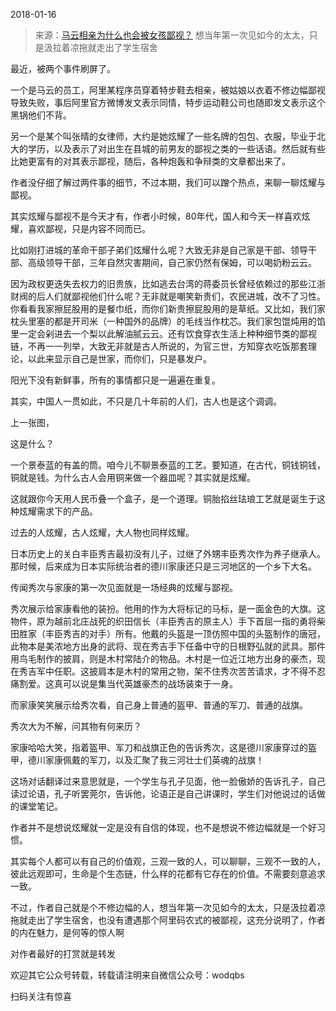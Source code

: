 2018-01-16

> 来源：[马云相亲为什么也会被女孩鄙视？](http://mp.weixin.qq.com/s?__biz=MzU0MjYwNDU2Mw==&mid=2247483834&idx=1&sn=24febe38da0c76082bbb2105abde5127&chksm=fb196dc6cc6ee4d08bec3fc0c9056c120ee95d291b8ca49e4420e096f3fba4ed979bda23e4d5&scene=27#wechat_redirect)
> 想当年第一次见如今的太太，只是汲拉着凉拖就走出了学生宿舍

最近，被两个事件刷屏了。

  

一个是马云的员工，阿里某程序员穿着特步鞋去相亲，被姑娘以衣着不修边幅鄙视导致失败，事后阿里官方微博发文表示同情，特步运动鞋公司也随即发文表示这个黑锅他们不背。

  

另一个是某个叫张晴的女律师，大约是她炫耀了一些名牌的包包、衣服，毕业于北大的学历，以及表示了对出生在县城的前男友的鄙视之类的一些话语。然后就有些比她更富有的对其表示鄙视，随后，各种炮轰和争辩类的文章都出来了。

  

作者没仔细了解过两件事的细节，不过本期，我们可以蹭个热点，来聊一聊炫耀与鄙视。

  

其实炫耀与鄙视不是今天才有，作者小时候，80年代，国人和今天一样喜欢炫耀，喜欢鄙视，只是内容不同而已。

  

比如刚打进城的革命干部子弟们炫耀什么呢？大致无非是自己家是干部、领导干部、高级领导干部，三年自然灾害期间，自己家仍然有保姆，可以喝奶粉云云。

  

因为政权更迭失去权力的旧贵族，比如逃去台湾的蒋委员长曾经依赖过的那些江浙财阀的后人们就鄙视他们什么呢？无非就是嘲笑新贵们，农民进城，改不了习性。你看看我家擦屁股用的是餐巾纸，而你们新贵擦屁股用的是草纸。又比如，我们家枕头里塞的都是开司米（一种国外的品牌）的毛线当作枕芯。我们家包馄炖用的馅里一定会剁进去一个梨以此解油腻云云。还有饮食穿衣生活上种种细节类的鄙视链，不再一一列举，大致无非就是古人所说的，为官三世，方知穿衣吃饭那套理论，以此来显示自己是世家，而你们，只是暴发户。

  

阳光下没有新鲜事，所有的事情都只是一遍遍在重复。

  

其实，中国人一贯如此，不只是几十年前的人们，古人也是这个调调。

上一张图，

  

  

这是什么？

  

一个景泰蓝的有盖的筒。咱今儿不聊景泰蓝的工艺。要知道，在古代，铜钱铜钱，铜就是钱。为什么古人会用铜来做一个器皿呢？其实就是炫耀。

  

这就跟你今天用人民币叠一个盒子，是一个道理。铜胎掐丝珐琅工艺就是诞生于这种炫耀需求下的产品。

  

过去的人炫耀，古人炫耀，大人物也同样炫耀。

  

日本历史上的关白丰臣秀吉最初没有儿子，过继了外甥丰臣秀次作为养子继承人。那时候，后来成为日本实际统治者的德川家康还只是三河地区的一个乡下大名。

  

传闻秀次与家康的第一次见面就是一场经典的炫耀与鄙视。

  

秀次展示给家康看他的装扮。他用的作为大将标记的马标，是一面金色的大旗。这物件，原为越前北庄战死的织田信长（丰臣秀吉的原主人）手下首屈一指的勇将柴田胜家（丰臣秀吉的对手）所有。他戴的头盔是一顶仿照中国的头盔制作的唐冠，此物本是美浓地方出身的武将、现在秀吉手下任备中守的日根野弘就的武具。那件用鸟毛制作的披肩，则是木村常陆介的物品。木村是一位近江地方出身的豪杰，现在秀吉军中任职。这披肩本是木村的常用之物，架不住秀次苦苦请求，才不得不忍痛割爱。这真可以说是集当代英雄豪杰的战场装束于一身。

  

而家康笑笑展示给秀次看，自己身上普通的盔甲、普通的军刀、普通的战旗。

  

秀次大为不解，问其物有何来历？

  

家康哈哈大笑，指着盔甲、军刀和战旗正色的告诉秀次，这是德川家康穿过的盔甲，德川家康佩戴的军刀，以及汇聚了我三河壮士们英魂的战旗！

  

这场对话翻译过来意思就是，一个学生与孔子见面，他一脸傲娇的告诉孔子，自己读过论语，孔子听罢莞尔，告诉他，论语正是自己讲课时，学生们对他说过的话做的课堂笔记。

  

作者并不是想说炫耀就一定是没有自信的体现，也不是想说不修边幅就是一个好习惯。

  

其实每个人都可以有自己的价值观，三观一致的人，可以聊聊，三观不一致的人，彼此远观即可，生命是个生态链，什么样的花都有它存在的价值。不需要刻意追求一致。

  

不过，作者自己就是个不修边幅的人，想当年第一次见如今的太太，只是汲拉着凉拖就走出了学生宿舍，也没有遭遇那个阿里码农式的被鄙视，这充分说明了，作者的内在魅力，是何等的惊人啊

  

对作者最好的打赏就是转发

  

欢迎其它公众号转载，转载请注明来自微信公众号：wodqbs

  

扫码关注有惊喜

  

